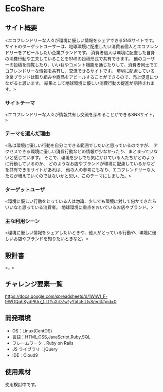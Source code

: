 # EcoShare

## サイト概要

<エコフレンドリーな人々が環境に優しい情報をシェアできるSNSサイトです。
サイトのターゲットユーザーは、地球環境に配慮したい消費者個人とエコフレンドリーをアピールしたい企業ブランドです。
消費者個人は環境に配慮した自身の消費行動や工夫していることをSNSの投稿形式で共有できます。
他のユーザーの投稿を閲覧したり、いいねやコメント機能を通じたりして、消費者同士でエコフレンドリーな情報を共有し、交流できるサイトです。
環境に配慮している企業ブランドは取り組みや商品をアピールすることができるので、売上促進につながると思います。
結果として地球環境に優しい消費行動の促進が期待されます。>

### サイトテーマ

<エコフレンドリーな人々が情報共有し交流を深めることができるSNSサイト。>

### テーマを選んだ理由

<私は環境に優しい行動を自分にできる範囲でしたいと思っているのですが、
アクセスできる環境に優しい消費行動などの情報が少なかったり、まとまっていないと感じています。
そこで、環境を少しでも気にかけている人たちがどのように行動しているのか、
どのようなお店やブランドが環境に配慮しているかなどを共有できるサイトがあれば、
他の人の参考にもなり、エコフレンドリーな人たちが増えていくのではないかと思い、このテーマにしました。>

### ターゲットユーザ

<環境に優しい行動をとっている人は勿論、少しでも環境に対して何かできたらいいなと思っている消費者。
地球環境に重点をおいているお店やブランド。>

### 主な利用シーン

<環境に優しい情報をシェアしたいときや、他人がとっている行動や、環境に優しいお店やブランドを知りたいときなど。>

## 設計書

<...>

## チャレンジ要素一覧

<https://docs.google.com/spreadsheets/d/1WnVl_F-9WOQqhKydPK57_LLfYuXiD7w1yYbtcElLlv8/edit#gid=0>

## 開発環境

- OS：Linux(CentOS)
- 言語：HTML,CSS,JavaScript,Ruby,SQL
- フレームワーク：Ruby on Rails
- JS ライブラリ：jQuery
- IDE：Cloud9

## 使用素材

使用検討中です。
